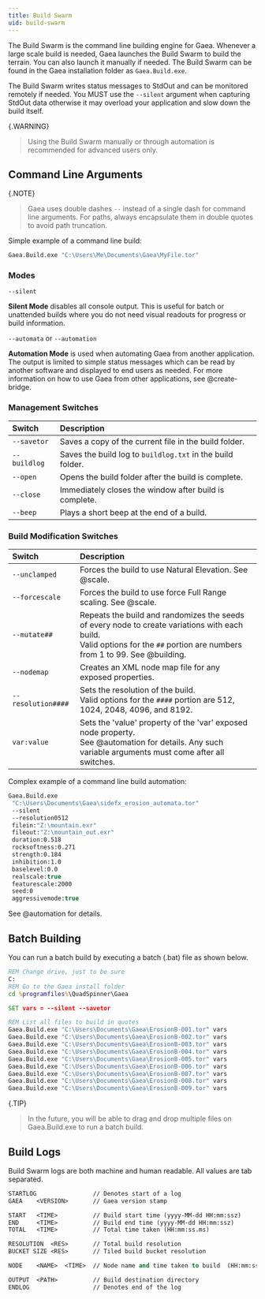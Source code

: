 ```yaml
---
title: Build Swarm
uid: build-swarm
---
```


The Build Swarm is the command line building engine for Gaea. Whenever a large scale build is needed, Gaea launches the Build Swarm to build the terrain. You can also launch it manually if needed. The Build Swarm can be found in the Gaea installation folder as `Gaea.Build.exe`.

The Build Swarm writes status messages to StdOut and can be monitored remotely if needed. You MUST use the `--silent` argument when capturing StdOut data otherwise it may overload your application and slow down the build itself.

{.WARNING}
> Using the Build Swarm manually or through automation is recommended for advanced users only.

## Command Line Arguments

{.NOTE}
> Gaea uses double dashes `--` instead of a single dash for command line arguments.
> For paths, always encapsulate them in double quotes to avoid path truncation.

Simple example of a command line build:
```vb
Gaea.Build.exe "C:\Users\Me\Documents\Gaea\MyFile.tor" 
```

### Modes

`--silent` 

**Silent Mode** disables all console output. This is useful for batch or unattended builds where you do not need visual readouts for progress or build information.


`--automata` or `--automation` 

**Automation Mode** is used when automating Gaea from another application. The output is limited to simple status messages which can be read by another software and displayed to end users as needed. For more information on how to use Gaea from other applications, see @create-bridge.


### Management Switches

| Switch       | Description                                                |
| :----------- | :--------------------------------------------------------- |
| `--savetor`  | Saves a copy of the current file in the build folder.      |
| `--buildlog` | Saves the build log to `buildlog.txt` in the build folder. |
| `--open`     | Opens the build folder after the build is complete.        |
| `--close`    | Immediately closes the window after build is complete.     |
| `--beep`     | Plays a short beep at the end of a build.                  |

### Build Modification Switches

| Switch             | Description                                                                                                                                                                     |
| :----------------- | :------------------------------------------------------------------------------------------------------------------------------------------------------------------------------ |
| `--unclamped`      | Forces the build to use Natural Elevation. See @scale.                                                                                                                          |
| `--forcescale`     | Forces the build to use force Full Range scaling. See @scale.                                                                                                                   |
| `--mutate##`       | Repeats the build and randomizes the seeds of every node to create variations with each build. <br> Valid options for the `##` portion are numbers from 1 to 99. See @building. |
| `--nodemap`        | Creates an XML node map file for any exposed properties.                                                                                                                        |
| `--resolution####` | Sets the resolution of the build. <br> Valid options for the `####` portion are 512, 1024, 2048, 4096, and 8192.                                                                |
| `var:value`        | Sets the 'value' property of the 'var' exposed node property. <br> See @automation for details. Any such variable arguments must come after all switches.                       |

Complex example of a command line build automation:
```vb
Gaea.Build.exe 
 "C:\Users\Documents\Gaea\sidefx_erosion_automata.tor" 
 --silent 
 --resolution0512 
 filein:"Z:\mountain.exr"  
 fileout:"Z:\mountain_out.exr" 
 duration:0.518 
 rocksoftness:0.271 
 strength:0.184 
 inhibition:1.0 
 baselevel:0.0 
 realscale:true 
 featurescale:2000 
 seed:0 
 aggressivemode:true
```

See @automation for details.

## Batch Building

You can run a batch build by executing a batch (.bat) file as shown below.

```bat
REM Change drive, just to be sure
C: 
REM Go to the Gaea install folder
cd %programfiles%\QuadSpinner\Gaea

SET vars = --silent --savetor

REM List all files to build in quotes
Gaea.Build.exe "C:\Users\Documents\Gaea\ErosionB-001.tor" vars
Gaea.Build.exe "C:\Users\Documents\Gaea\ErosionB-002.tor" vars
Gaea.Build.exe "C:\Users\Documents\Gaea\ErosionB-003.tor" vars
Gaea.Build.exe "C:\Users\Documents\Gaea\ErosionB-004.tor" vars
Gaea.Build.exe "C:\Users\Documents\Gaea\ErosionB-005.tor" vars
Gaea.Build.exe "C:\Users\Documents\Gaea\ErosionB-006.tor" vars
Gaea.Build.exe "C:\Users\Documents\Gaea\ErosionB-007.tor" vars
Gaea.Build.exe "C:\Users\Documents\Gaea\ErosionB-008.tor" vars
Gaea.Build.exe "C:\Users\Documents\Gaea\ErosionB-009.tor" vars
```

{.TIP} 
> In the future, you will be able to drag and drop multiple files on Gaea.Build.exe to run a batch build.

## Build Logs

Build Swarm logs are both machine and human readable. All values are tab separated.

```vb
STARTLOG                // Denotes start of a log
GAEA    <VERSION>       // Gaea version stamp

START   <TIME>          // Build start time (yyyy-MM-dd HH:mm:ssz)
END     <TIME>          // Build end time (yyyy-MM-dd HH:mm:ssz)
TOTAL   <TIME>          // Total time taken (HH:mm:ss.ms)

RESOLUTION  <RES>       // Total build resolution
BUCKET SIZE <RES>       // Tiled build bucket resolution

NODE    <NAME>  <TIME>  // Node name and time taken to build  (HH:mm:ss.ms)

OUTPUT  <PATH>          // Build destination directory
ENDLOG                  // Denotes end of the log
```
